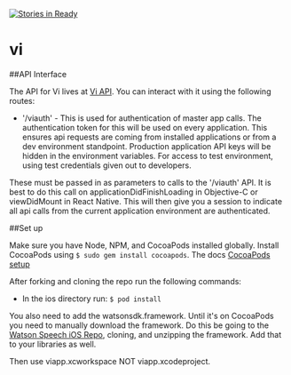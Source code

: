 [![Stories in Ready](https://badge.waffle.io/brawnyelectron/vi.png?label=ready&title=Ready)](https://waffle.io/brawnyelectron/vi)
# vi

##API Interface

The API for Vi lives at [Vi API](http://viapi.io). You can interact with it using the following routes:

* '/viauth' - This is used for authentication of master app calls. The authentication token for this will be used on every application. This ensures api requests are coming from installed applications or from a dev environment standpoint. Production application API keys will be hidden in the environment variables. For access to test environment, using test credentials given out to developers.

These must be passed in as parameters to calls to the '/viauth' API. It is best to do this call on applicationDidFinishLoading in Objective-C or viewDidMount in React Native. This will then give you a session to indicate all api calls from the current application environment are authenticated.

##Set up

Make sure you have Node, NPM, and CocoaPods installed globally. Install CocoaPods using `$ sudo gem install cocoapods`. The docs [CocoaPods setup](http://guides.cocoapods.org/using/getting-started.html)

After forking and cloning the repo run the following commands:

- In the ios directory run: `$ pod install`

You also need to add the watsonsdk.framework. Until it's on CocoaPods you need to manually download the framework. Do this be going to the [Watson Speech iOS Repo](https://github.com/watson-developer-cloud/speech-ios-sdk), cloning, and unzipping the framework. Add that to your libraries as well.

Then use viapp.xcworkspace NOT viapp.xcodeproject.
